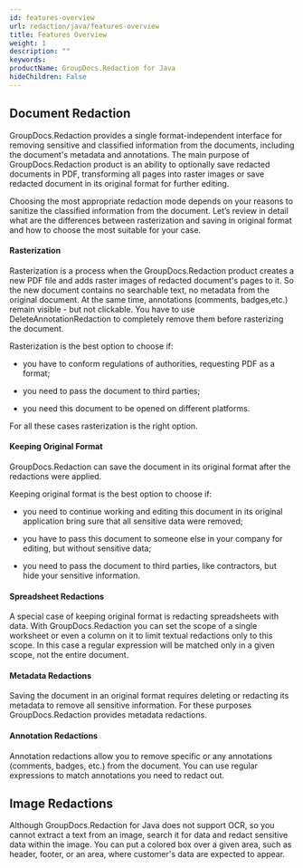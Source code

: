 ```yaml
---
id: features-overview
url: redaction/java/features-overview
title: Features Overview
weight: 1
description: ""
keywords: 
productName: GroupDocs.Redaction for Java
hideChildren: False
---
```

## Document Redaction

GroupDocs.Redaction provides a single format-independent interface for removing sensitive and classified information from the documents, including the document's metadata and annotations. The main purpose of GroupDocs.Redaction product is an ability to optionally save redacted documents in PDF, transforming all pages into raster images or save redacted document in its original format for further editing.

Choosing the most appropriate redaction mode depends on your reasons to sanitize the classified information from the document. Let’s review in detail what are the differences between rasterization and saving in original format and how to choose the most suitable for your case.  

#### Rasterization

Rasterization is a process when the GroupDocs.Redaction product creates a new PDF file and adds raster images of redacted document's pages to it. So the new document contains no searchable text, no metadata from the original document. At the same time, annotations (comments, badges,etc.) remain visible - but not clickable. You have to use DeleteAnnotationRedaction to completely remove them before rasterizing the document.

Rasterization is the best option to choose if:   

*   you have to conform regulations of authorities, requesting PDF as a format;
    
*   you need to pass the document to third parties;
*   you need this document to be opened on different platforms.  
    

For all these cases rasterization is the right option.

#### Keeping Original Format

GroupDocs.Redaction can save the document in its original format after the redactions were applied.

Keeping original format is the best option to choose if:   

*   you need to continue working and editing this document in its original application bring sure that all sensitive data were removed;
    
*   you have to pass this document to someone else in your company for editing, but without sensitive data;
    
*   you need to pass the document to third parties, like contractors, but hide your sensitive information.  
    

#### Spreadsheet Redactions

A special case of keeping original format is redacting spreadsheets with data. With GroupDocs.Redaction you can set the scope of a single worksheet or even a column on it to limit textual redactions only to this scope. In this case a regular expression will be matched only in a given scope, not the entire document.

#### Metadata Redactions

Saving the document in an original format requires deleting or redacting its metadata to remove all sensitive information. For these purposes GroupDocs.Redaction provides metadata redactions.

#### Annotation Redactions

Annotation redactions allow you to remove specific or any annotations (comments, badges, etc.) from the document. You can use regular expressions to match annotations you need to redact out.

## Image Redactions

Although GroupDocs.Redaction for Java does not support OCR, so you cannot extract a text from an image, search it for data and redact sensitive data within the image. You can put a colored box over a given area, such as header, footer, or an area, where customer's data are expected to appear.
